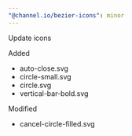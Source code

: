 ```yaml
---
"@channel.io/bezier-icons": minor
---
```


Update icons

Added

- auto-close.svg
- circle-small.svg
- circle.svg
- vertical-bar-bold.svg

Modified

- cancel-circle-filled.svg